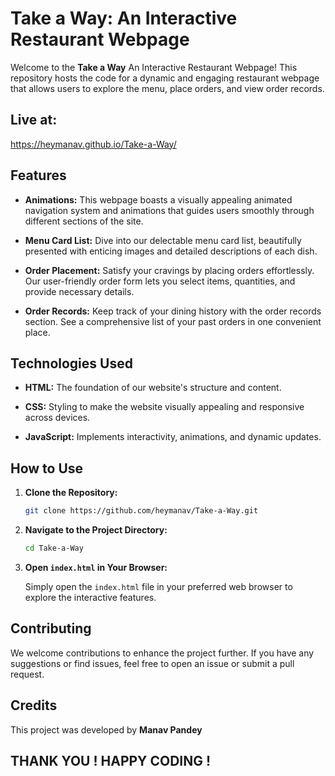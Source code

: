 # Take a Way: An Interactive Restaurant Webpage

Welcome to the **Take a Way** An Interactive Restaurant Webpage! This repository hosts the code for a dynamic and engaging restaurant webpage that allows users to explore the menu, place orders, and view order records.

## Live at:
   https://heymanav.github.io/Take-a-Way/
   

## Features

- **Animations:** This webpage boasts a visually appealing animated navigation system and animations that guides users smoothly through different sections of the site.

- **Menu Card List:** Dive into our delectable menu card list, beautifully presented with enticing images and detailed descriptions of each dish.

- **Order Placement:** Satisfy your cravings by placing orders effortlessly. Our user-friendly order form lets you select items, quantities, and provide necessary details.

- **Order Records:** Keep track of your dining history with the order records section. See a comprehensive list of your past orders in one convenient place.

## Technologies Used

- **HTML:** The foundation of our website's structure and content.

- **CSS:** Styling to make the website visually appealing and responsive across devices.

- **JavaScript:** Implements interactivity, animations, and dynamic updates.

## How to Use

1. **Clone the Repository:**

   ```bash
   git clone https://github.com/heymanav/Take-a-Way.git
   ```

2. **Navigate to the Project Directory:**

   ```bash
   cd Take-a-Way
   ```

3. **Open `index.html` in Your Browser:**

   Simply open the `index.html` file in your preferred web browser to explore the interactive features.

## Contributing

We welcome contributions to enhance the project further. If you have any suggestions or find issues, feel free to open an issue or submit a pull request.

## Credits

This project was developed by **Manav Pandey**

## THANK YOU ! HAPPY CODING !
